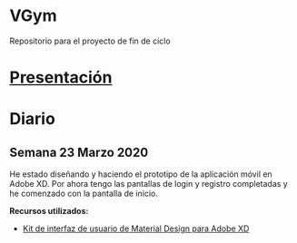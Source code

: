 # VGym
Repositorio para el proyecto de fin de ciclo
# [Presentación](https://github.com/AlvaroCamposVega/VGym/blob/master/Presentacion%20VGym.pdf)
# Diario
## Semana 23 Marzo 2020
He estado diseñando y haciendo el prototipo de la aplicación móvil en Adobe XD. Por ahora tengo las pantallas de login y registro completadas y he comenzado con la pantalla de inicio.

**Recursos utilizados:**

* [Kit de interfaz de usuario de Material Design para Adobe XD](https://material.io/archive/guidelines/resources/sticker-sheets-icons.html#)
